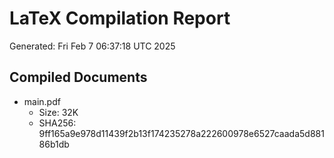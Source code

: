 # LaTeX Compilation Report
Generated: Fri Feb  7 06:37:18 UTC 2025
## Compiled Documents
- main.pdf
  - Size: 32K
  - SHA256: 9ff165a9e978d11439f2b13f174235278a222600978e6527caada5d88186b1db

